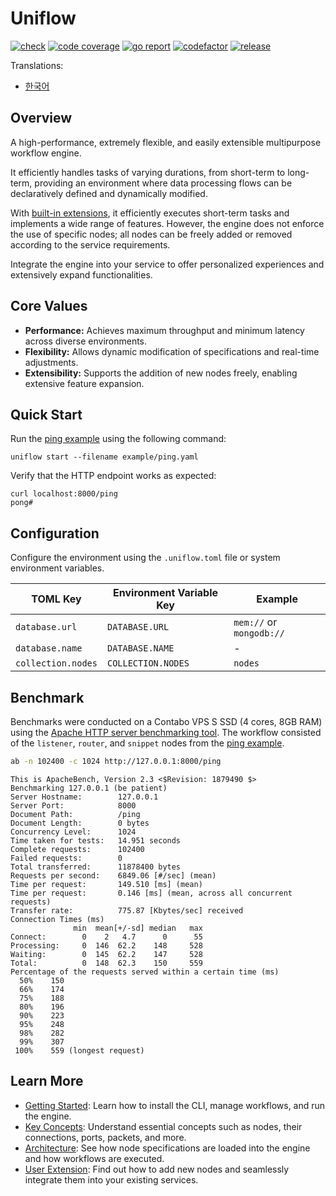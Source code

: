 # Uniflow

[![check][repo_check_img]][repo_check_url]
[![code coverage][go_code_coverage_img]][go_code_coverage_url]
[![go report][go_report_img]][go_report_url]
[![codefactor][repo_codefactor_img]][repo_codefactor_url]
[![release][repo_releases_img]][repo_releases_url]

Translations:
  - [한국어](./README_kr.md)

## Overview

A high-performance, extremely flexible, and easily extensible multipurpose workflow engine.

It efficiently handles tasks of varying durations, from short-term to long-term, providing an environment where data processing flows can be declaratively defined and dynamically modified.

With [built-in extensions](./ext/README.md), it efficiently executes short-term tasks and implements a wide range of features. However, the engine does not enforce the use of specific nodes; all nodes can be freely added or removed according to the service requirements.

Integrate the engine into your service to offer personalized experiences and extensively expand functionalities.

## Core Values

- **Performance:** Achieves maximum throughput and minimum latency across diverse environments.
- **Flexibility:** Allows dynamic modification of specifications and real-time adjustments.
- **Extensibility:** Supports the addition of new nodes freely, enabling extensive feature expansion.

## Quick Start

Run the [ping example](./examples/ping.yaml) using the following command:

```shell
uniflow start --filename example/ping.yaml
```

Verify that the HTTP endpoint works as expected:

```shell
curl localhost:8000/ping
pong#
```

## Configuration

Configure the environment using the `.uniflow.toml` file or system environment variables.

| TOML Key           | Environment Variable Key | Example                  |
|--------------------|--------------------------|--------------------------|
| `database.url`     | `DATABASE.URL`           | `mem://` or `mongodb://` |
| `database.name`    | `DATABASE.NAME`          | -                        |
| `collection.nodes` | `COLLECTION.NODES`       | `nodes`                  |

## Benchmark

Benchmarks were conducted on a Contabo VPS S SSD (4 cores, 8GB RAM) using the [Apache HTTP server benchmarking tool](https://httpd.apache.org/docs/2.4/programs/ab.html). The workflow consisted of the `listener`, `router`, and `snippet` nodes from the [ping example](./examples/ping.yaml).

```sh
ab -n 102400 -c 1024 http://127.0.0.1:8000/ping
```

```
This is ApacheBench, Version 2.3 <$Revision: 1879490 $>
Benchmarking 127.0.0.1 (be patient)
Server Hostname:        127.0.0.1
Server Port:            8000
Document Path:          /ping
Document Length:        0 bytes
Concurrency Level:      1024
Time taken for tests:   14.951 seconds
Complete requests:      102400
Failed requests:        0
Total transferred:      11878400 bytes
Requests per second:    6849.06 [#/sec] (mean)
Time per request:       149.510 [ms] (mean)
Time per request:       0.146 [ms] (mean, across all concurrent requests)
Transfer rate:          775.87 [Kbytes/sec] received
Connection Times (ms)
              min  mean[+/-sd] median   max
Connect:        0    2   4.7      0      55
Processing:     0  146  62.2    148     528
Waiting:        0  145  62.2    147     528
Total:          0  148  62.3    150     559
Percentage of the requests served within a certain time (ms)
  50%    150
  66%    174
  75%    188
  80%    196
  90%    223
  95%    248
  98%    282
  99%    307
 100%    559 (longest request)
```

## Learn More

- [Getting Started](./docs/getting_started.md): Learn how to install the CLI, manage workflows, and run the engine.
- [Key Concepts](./docs/key_concepts.md): Understand essential concepts such as nodes, their connections, ports, packets, and more.
- [Architecture](./docs/architecture.md): See how node specifications are loaded into the engine and how workflows are executed.
- [User Extension](./docs/user_extension.md): Find out how to add new nodes and seamlessly integrate them into your existing services.

<!-- Go -->

[go_download_url]: https://golang.org/dl/
[go_version_img]: https://img.shields.io/badge/Go-1.21+-00ADD8?style=for-the-badge&logo=go
[go_code_coverage_img]: https://codecov.io/gh/siyul-park/uniflow/graph/badge.svg?token=quEl9AbBcW
[go_code_coverage_url]: https://codecov.io/gh/siyul-park/uniflow
[go_report_img]: https://goreportcard.com/badge/github.com/siyul-park/uniflow
[go_report_url]: https://goreportcard.com/report/github.com/siyul-park/uniflow

<!-- Repository -->

[repo_url]: https://github.com/siyul-park/uniflow
[repo_issues_url]: https://github.com/siyul-park/uniflow/issues
[repo_pull_request_url]: https://github.com/siyul-park/uniflow/pulls
[repo_discussions_url]: https://github.com/siyul-park/uniflow/discussions
[repo_releases_img]: https://img.shields.io/github/release/siyul-park/uniflow.svg
[repo_releases_url]: https://github.com/siyul-park/uniflow/releases
[repo_wiki_url]: https://github.com/siyul-park/uniflow/wiki
[repo_wiki_img]: https://img.shields.io/badge/docs-wiki_page-blue?style=for-the-badge&logo=none
[repo_wiki_faq_url]: https://github.com/siyul-park/uniflow/wiki/FAQ
[repo_check_img]: https://github.com/siyul-park/uniflow/actions/workflows/check.yml/badge.svg
[repo_check_url]: https://github.com/siyul-park/uniflow/actions/workflows/check.yml
[repo_codefactor_img]: https://www.codefactor.io/repository/github/siyul-park/uniflow/badge
[repo_codefactor_url]: https://www.codefactor.io/repository/github/siyul-park/uniflow
